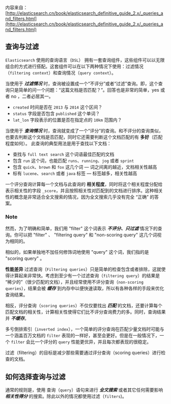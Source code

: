 内容来自：[http://elasticsearch.cn/book/elasticsearch_definitive_guide_2.x/_queries_and_filters.html](http://elasticsearch.cn/book/elasticsearch_definitive_guide_2.x/_queries_and_filters.html)

## 查询与过滤 ##
`Elasticsearch` 使用的查询语言（`DSL`） 拥有一套查询组件，这些组件可以以无限组合的方式进行搭配。这套组件可以在以下两种情况下使用：过滤情况（`filtering context`）和查询情况（`query context`）。

当使用于 ***过滤情况*** 时，查询被设置成一个“不评分”或者“过滤”查询。即，这个查询只是简单的问一个问题：“这篇文档是否匹配？”。回答也是非常的简单，yes 或者 no ，二者必居其一。

- `created` 时间是否在 `2013` 与 `2014` 这个区间？
- `status` 字段是否包含 `published` 这个单词？
- `lat_lon` 字段表示的位置是否在指定点的 `10km` 范围内？

当使用于 ***查询情况*** 时，查询就变成了一个“评分”的查询。和不评分的查询类似，也要去判断这个文档是否匹配，同时它还需要判断这个文档匹配的有 **多好**（匹配程度如何）。 此查询的典型用法是用于查找以下文档：

- 查找与 `full text search` 这个词语最佳匹配的文档
- 包含 `run` 这个词，也能匹配 `runs`、`running`、`jog` 或者 `sprint`
- 包含 `quick`、`brown` 和 `fox` 这几个词 — 词之间离的越近，文档相关性越高
- 标有 `lucene`、`search` 或者 `java` 标签 — 标签越多，相关性越高

一个评分查询计算每一个文档与此查询的 **相关程度**，同时将这个相关程度分配给表示相关性的字段 `_score`，并且按照相关性对匹配到的文档进行排序。这种相关性的概念是非常适合全文搜索的情况，因为全文搜索几乎没有完全 “正确” 的答案。

### Note ###
然而，为了明确和简单，我们用 "filter" 这个词表示 ***不评分、只过滤*** 情况下的查询。你可以把 "filter" 、 "filtering query" 和 "non-scoring query" 这几个词视为相同的。

相似的，如果单独地不加任何修饰词地使用 "query" 这个词，我们指的是 "scoring query" 。

**性能差异**
过滤查询（`Filtering queries`）只是简单的检查包含或者排除，这就使得计算起来非常快。考虑到至少有一个过滤查询（`filtering query`）的结果是 “稀少的”（很少匹配的文档），并且经常使用不评分查询（`non-scoring queries`），结果会被 ***缓存*** 到内存中以便快速读取，所以有各种各样的手段来优化查询结果。

相反，评分查询（`scoring queries`）不仅仅要找出 ***匹配*** 的文档，还要计算每个匹配文档的相关性，计算相关性使得它们比不评分查询费力的多。同时，查询结果并 ***不缓存***。

多亏倒排索引（`inverted index`），一个简单的评分查询在匹配少量文档时可能与一个涵盖百万文档的 `filter` 表现的一样好，甚至会更好。但是在一般情况下，一个 `filter` 会比一个评分的 `query` 性能更优异，并且每次都表现的很稳定。

过滤（filtering）的目标是减少那些需要通过评分查询（scoring queries）进行检查的文档。

## 如何选择查询与过滤 ##
通常的规则是，使用 查询（`query`）语句来进行 ***全文搜索*** 或者其它任何需要影响 ***相关性得分*** 的搜索。除此以外的情况都使用过滤（`filters`)。
